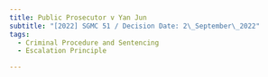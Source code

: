 ```yaml
---
title: Public Prosecutor v Yan Jun
subtitle: "[2022] SGMC 51 / Decision Date: 2\_September\_2022"
tags:
  - Criminal Procedure and Sentencing
  - Escalation Principle

---
```

